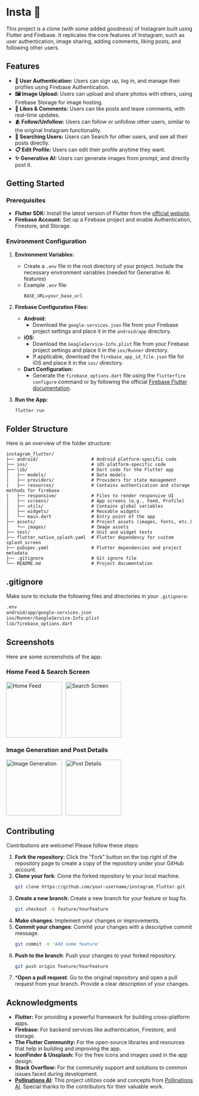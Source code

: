 # Insta 📸

This project is a clone (with some added goodness) of Instagram built using Flutter and Firebase. It replicates the core features of Instagram, such as user authentication, image sharing, adding comments, liking posts, and following other users.

## Features

- **🔑 User Authentication:** Users can sign up, log in, and manage their profiles using Firebase Authentication.
- **🖼️ Image Upload:** Users can upload and share photos with others, using Firebase Storage for image hosting.
- **💬 Likes & Comments:** Users can like posts and leave comments, with real-time updates.
- **🫂 Follow/Unfollow:** Users can follow or unfollow other users, similar to the original Instagram functionality.
- **🔎 Searching Users:** Users can Search for other users, and see all their posts directly.
- **📋 Edit Profile:** Users can edit their profile anytime they want.
- **✨ Generative AI:** Users can generate images from prompt, and directly post it.

## Getting Started

### Prerequisites

- **Flutter SDK:** Install the latest version of Flutter from the [official website](https://flutter.dev).
- **Firebase Account:** Set up a Firebase project and enable Authentication, Firestore, and Storage.

### Environment Configuration

1. **Environment Variables:**
   - Create a `.env` file in the root directory of your project. Include the necessary environment variables (needed for Generative AI features)
   - Example `.env` file:
     ```dotenv
     BASE_URL=your_base_url
     ```

2. **Firebase Configuration Files:**
   - **Android:**
     - Download the `google-services.json` file from your Firebase project settings and place it in the `android/app` directory.
   - **iOS:**
     - Download the `GoogleService-Info.plist` file from your Firebase project settings and place it in the `ios/Runner` directory.
     - If applicable, download the `firebase_app_id_file.json` file for iOS and place it in the `ios/` directory.
   - **Dart Configuration:**
     - Generate the `firebase_options.dart` file using the `flutterfire configure` command or by following the official [Firebase Flutter documentation](https://firebase.flutter.dev/docs/overview).

3. **Run the App:**
   ```bash
   flutter run
   ```

## Folder Structure

Here is an overview of the folder structure:

```plaintext
instagram_flutter/
├── android/                    # Android platform-specific code
├── ios/                        # iOS platform-specific code
├── lib/                        # Dart code for the Flutter app
│   ├── models/                 # Data models
|   ├── providers/              # Providers for state management
|   ├── resources/              # Contains authentication and storage methods for firebase
|   ├── responsive/             # Files to render responsive UI
│   ├── screens/                # App screens (e.g., Feed, Profile)
│   ├── utils/                  # Contains global variables
│   ├── widgets/                # Reusable widgets
│   └── main.dart               # Entry point of the app
├── assets/                     # Project assets (images, fonts, etc.)
│   └── images/                 # Image assets
├── test/                       # Unit and widget tests
├── flutter_native_splash.yaml  # Flutter dependency for custom splash_screen
├── pubspec.yaml                # Flutter dependencies and project metadata
├── .gitignore                  # Git ignore file
└── README.md                   # Project documentation
```

## .gitignore

Make sure to include the following files and directories in your `.gitignore`:

```bash
.env
android/app/google-services.json
ios/Runner/GoogleService-Info.plist
lib/firebase_options.dart
```

## Screenshots

Here are some screenshots of the app:

### Home Feed & Search Screen
<div style="display: flex; gap: 10px;">
    <img src="https://raw.githubusercontent.com/sayan32767/instagram_flutter/main/screenshots/Screenshot_20240817_113638_Insta.jpg" alt="Home Feed" width="150"/>
    <img src="https://raw.githubusercontent.com/sayan32767/instagram_flutter/main/screenshots/screenshot2.jpg" alt="Search Screen" width="150"/>
</div>

### Image Generation and Post Details
<div style="display: flex; gap: 10px;">
   <img src="https://raw.githubusercontent.com/sayan32767/instagram_flutter/main/screenshots/Screenshot_1723875662.png" alt="Image Generation" width="150"/>
   <img src="https://raw.githubusercontent.com/sayan32767/instagram_flutter/main/screenshots/Screenshot_20240817_113937_Insta.jpg" alt="Post Details" width="150"/>
</div>

## Contributing

Contributions are welcome! Please follow these steps:

1. **Fork the repository**: Click the "Fork" button on the top right of the repository page to create a copy of the repository under your GitHub account.
2. **Clone your fork**: Clone the forked repository to your local machine.
   ```bash
   git clone https://github.com/your-username/instagram_flutter.git
    ```
3. **Create a new branch**: Create a new branch for your feature or bug fix.
    ```bash
    git checkout -b feature/YourFeature
    ```
4. **Make changes**: Implement your changes or improvements.
5. **Commit your changes**: Commit your changes with a descriptive commit message.
    ```bash
    git commit -m 'Add some feature'
    ```
6. **Push to the branch**: Push your changes to your forked repository.
    ```bash
    git push origin feature/YourFeature
    ```
7. ***Open a pull request**: Go to the original repository and open a pull request from your branch. Provide a clear description of your changes.

## Acknowledgments

- **Flutter:** For providing a powerful framework for building cross-platform apps.
- **Firebase:** For backend services like authentication, Firestore, and storage.
- **The Flutter Community:** For the open-source libraries and resources that help in building and improving the app.
- **IconFinder & Unsplash:** For the free icons and images used in the app design.
- **Stack Overflow:** For the community support and solutions to common issues faced during development.
- **[Pollinations AI](https://pollinations.ai/)**: This project utilizes code and concepts from [Pollinations AI](https://pollinations.ai/). Special thanks to the contributors for their valuable work.
